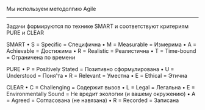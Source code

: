 Мы используем методолгию Agile


--------------------------------------------------------------------------------------
Задачи формируются по технике SMART и соответствуют критериям PURE и CLEAR

  SMART
    • S = Specific = Специфична
    • M = Measurable = Измерима
    • A = Achievable = Достижима
    • R = Realistic = Реалистична
    • T = Time-bound = Ограничена по времени

  PURE
    • P = Positively Stated = Позитивно сформулирована
    • U = Understood = Поня'та
    • R = Relevant = Уместна
    • E = Ethical = Этична

  CLEAR
    • C = Challenging = Содержит вызов
    • L = Legal = Легальна
    • E = Environmentally Sound = Не вредит экологии (и вашему окружению)
    • A = Agreed = Согласована (не навязана)
    • R = Recorded = Записана 
